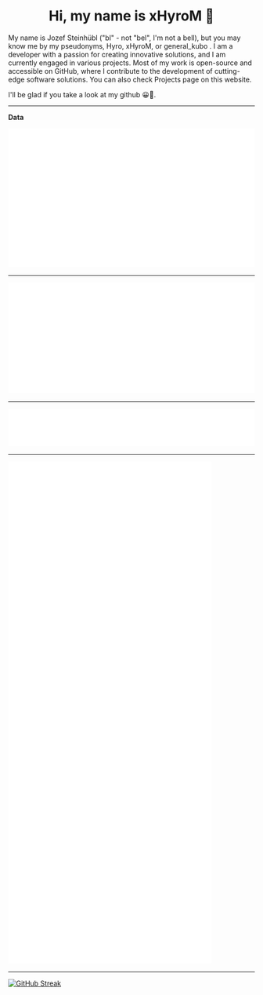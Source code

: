 <p align="center">
    <!-- <img src="https://avatars.githubusercontent.com/u/56601352" width="192" alt="hyro's pfp" /> -->
    <h1 align="center">Hi, my name is xHyroM 👋</h1>
</p>

My name is Jozef Steinhübl ("bl" - not "bel", I'm not a bell), but you may know me by my pseudonyms, Hyro, xHyroM, or general_kubo . I am a developer with a passion for creating innovative solutions, and I am currently engaged in various projects. Most of my work is open-source and accessible on GitHub, where I contribute to the development of cutting-edge software solutions. You can also check Projects page on this website.

I'll be glad if you take a look at my github 😀👀.

___
**Data**

<img src="https://github.com/xHyroM/xHyroM/blob/main/.cache/base.svg">

___

<img src="https://github.com/xHyroM/xHyroM/blob/main/.cache/isocalendar.svg">

___

<img src="https://github.com/xHyroM/xHyroM/blob/main/.cache/languages.svg">

___

<img src="https://github.com/xHyroM/xHyroM/blob/main/.cache/achievements.svg">

___

[![GitHub Streak](https://github-readme-streak-stats.herokuapp.com?user=xHyroM&theme=dark&hide_border=true&date_format=M%20j%5B%2C%20Y%5D)](https://git.io/streak-stats)
